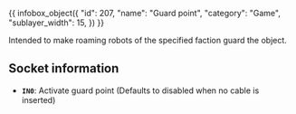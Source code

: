 {{ infobox_object({
	"id": 207,
	"name": "Guard point",
	"category": "Game",
	"sublayer_width": 15,
}) }}

Intended to make roaming robots of the specified faction guard the object.

## Socket information
- **`IN0`**: Activate guard point (Defaults to disabled when no cable is inserted)